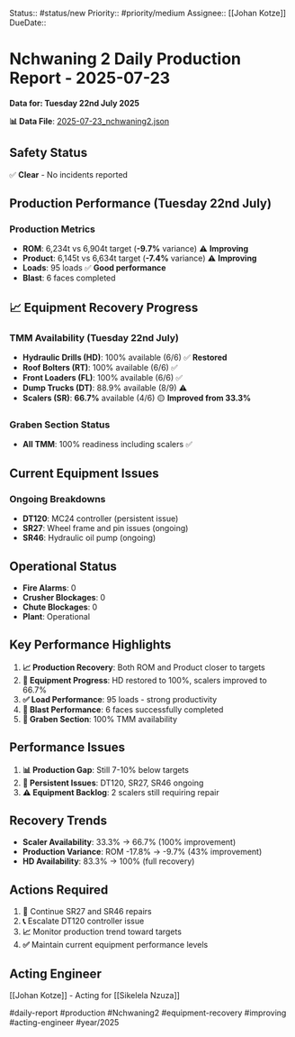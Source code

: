 Status:: #status/new
Priority:: #priority/medium
Assignee:: [[Johan Kotze]]
DueDate::

# Nchwaning 2 Daily Production Report - 2025-07-23
**Data for: Tuesday 22nd July 2025**

**📊 Data File**: [2025-07-23_nchwaning2.json](data/2025-07-23_nchwaning2.json)

## Safety Status
✅ **Clear** - No incidents reported

## Production Performance (Tuesday 22nd July)

### Production Metrics
- **ROM**: 6,234t vs 6,904t target (**-9.7%** variance) ⚠️ **Improving**
- **Product**: 6,145t vs 6,634t target (**-7.4%** variance) ⚠️ **Improving**
- **Loads**: 95 loads ✅ **Good performance**
- **Blast**: 6 faces completed

## 📈 Equipment Recovery Progress

### TMM Availability (Tuesday 22nd July)
- **Hydraulic Drills (HD)**: 100% available (6/6) ✅ **Restored**
- **Roof Bolters (RT)**: 100% available (6/6) ✅
- **Front Loaders (FL)**: 100% available (6/6) ✅
- **Dump Trucks (DT)**: 88.9% available (8/9) ⚠️
- **Scalers (SR)**: **66.7%** available (4/6) 🟡 **Improved from 33.3%**

### Graben Section Status
- **All TMM**: 100% readiness including scalers ✅

## Current Equipment Issues

### Ongoing Breakdowns
- **DT120**: MC24 controller (persistent issue)
- **SR27**: Wheel frame and pin issues (ongoing)
- **SR46**: Hydraulic oil pump (ongoing)

## Operational Status
- **Fire Alarms**: 0
- **Crusher Blockages**: 0
- **Chute Blockages**: 0
- **Plant**: Operational

## Key Performance Highlights
1. **📈 Production Recovery**: Both ROM and Product closer to targets
2. **🔧 Equipment Progress**: HD restored to 100%, scalers improved to 66.7%
3. **✅ Load Performance**: 95 loads - strong productivity
4. **🎯 Blast Performance**: 6 faces successfully completed
5. **💪 Graben Section**: 100% TMM availability

## Performance Issues
1. **📊 Production Gap**: Still 7-10% below targets
2. **🔧 Persistent Issues**: DT120, SR27, SR46 ongoing
3. **⚠️ Equipment Backlog**: 2 scalers still requiring repair

## Recovery Trends
- **Scaler Availability**: 33.3% → 66.7% (100% improvement)
- **Production Variance**: ROM -17.8% → -9.7% (43% improvement)
- **HD Availability**: 83.3% → 100% (full recovery)

## Actions Required
1. **🔧** Continue SR27 and SR46 repairs
2. **📞** Escalate DT120 controller issue
3. **📈** Monitor production trend toward targets
4. **✅** Maintain current equipment performance levels

## Acting Engineer
[[Johan Kotze]] - Acting for [[Sikelela Nzuza]]

#daily-report #production #Nchwaning2 #equipment-recovery #improving #acting-engineer #year/2025